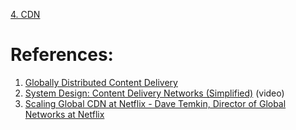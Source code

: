 
[4. CDN](../../7.%20Networks/4.%20CDN.md)

# References:

1. [Globally Distributed Content Delivery](http://repository.cmu.edu/cgi/viewcontent.cgi?article=2112&context=compsci)
2. [System Design: Content Delivery Networks (Simplified)](https://www.youtube.com/watch?v=8zX0rue2Hic&list=PLMCXHnjXnTnvo6alSjVkgxV-VH6EPyvoX&index=16) (video)
3. [Scaling Global CDN at Netflix - Dave Temkin, Director of Global Networks at Netflix](https://www.youtube.com/watch?v=tbqcsHg-Q_o)